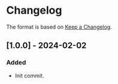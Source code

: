 ﻿# Changelog
The format is based on [Keep a Changelog](https://keepachangelog.com/en/1.0.0/).

## [1.0.0] - 2024-02-02
### Added
- Init commit.

